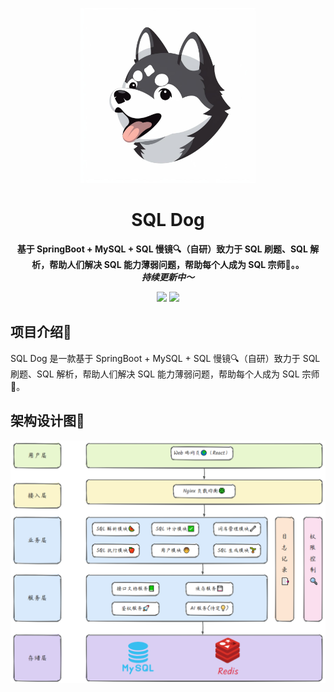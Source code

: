 <p align="center">
    <a href="" target="_blank">
      <img src="./doc/img/icon.jpg" width="280" />
    </a>
</p>
<h1 align="center">SQL Dog</h1>
<p align="center"><strong>基于 SpringBoot + MySQL + SQL 慢镜🔍（自研）致力于 SQL 刷题、SQL 解析，帮助人们解决 SQL 能力薄弱问题，帮助每个人成为 SQL 宗师🚀。。<br><em>持续更新中～</em></strong></p>
<div align="center">
    <a href=""><img src="https://img.shields.io/badge/github-项目地址-yellow.svg?style=plasticr"></a>
    <a href=""><img src="https://img.shields.io/badge/前端-项目地址-blueviolet.svg?style=plasticr"></a>
</div>



## 项目介绍🚀

SQL Dog 是一款基于 SpringBoot + MySQL + SQL 慢镜🔍（自研）致力于 SQL 刷题、SQL 解析，帮助人们解决 SQL 能力薄弱问题，帮助每个人成为 SQL 宗师🚀。

## 架构设计图🎨
<p align="center">
    <img src="./doc/img/projectImg.png" width="780" />
</p>